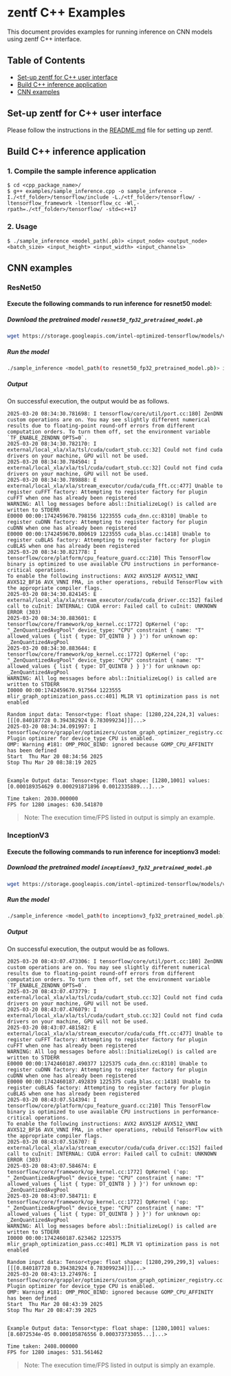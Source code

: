 # zentf C++ Examples
This document provides examples for running inference on CNN models using zentf C++ interface.

## Table of Contents
- [Set-up zentf for C++ user interface](#set_up-zentf-for-c_user-interface)
- [Build C++ inference application](#build-c_inference-application)
- [CNN examples](#cnn-examples)

## Set-up zentf for C++ user interface

Please follow the instructions in the [README.md](https://github.com/amd/ZenDNN-tensorflow-plugin/blob/main/scripts/c%2B%2B/README.md) file for setting up zentf.

## Build C++ inference application

### 1. Compile the sample inference application
```
$ cd <cpp_package_name>/
$ g++ examples/sample_inference.cpp -o sample_inference -I./<tf_folder>/tensorflow/include -L./<tf_folder>/tensorflow/ -ltensorflow_framework -ltensorflow_cc -Wl,-rpath=./<tf_folder>/tensorflow/ -std=c++17
```
### 2. Usage
```
$ ./sample_inference <model_path(.pb)> <input_node> <output_node> <batch_size> <input_height> <input_width> <input_channels>
```

## CNN examples
### ResNet50
#### Execute the following commands to run inference for resnet50 model:
##### Download the pretrained model ```resnet50_fp32_pretrained_model.pb```
```bash
wget https://storage.googleapis.com/intel-optimized-tensorflow/models/v1_8/resnet50_fp32_pretrained_model.pb
```
##### Run the model
```bash
./sample_inference <model_path(to resnet50_fp32_pretrained_model.pb)> input predict 1280 224 224 3
```
##### Output
On successful execution, the output would be as follows.
```
2025-03-20 08:34:30.781698: I tensorflow/core/util/port.cc:180] ZenDNN custom operations are on. You may see slightly different numerical results due to floating-point round-off errors from different computation orders. To turn them off, set the environment variable `TF_ENABLE_ZENDNN_OPTS=0`.
2025-03-20 08:34:30.782170: I external/local_xla/xla/tsl/cuda/cudart_stub.cc:32] Could not find cuda drivers on your machine, GPU will not be used.
2025-03-20 08:34:30.784504: I external/local_xla/xla/tsl/cuda/cudart_stub.cc:32] Could not find cuda drivers on your machine, GPU will not be used.
2025-03-20 08:34:30.789888: E external/local_xla/xla/stream_executor/cuda/cuda_fft.cc:477] Unable to register cuFFT factory: Attempting to register factory for plugin cuFFT when one has already been registered
WARNING: All log messages before absl::InitializeLog() is called are written to STDERR
E0000 00:00:1742459670.798156 1223555 cuda_dnn.cc:8310] Unable to register cuDNN factory: Attempting to register factory for plugin cuDNN when one has already been registered
E0000 00:00:1742459670.800619 1223555 cuda_blas.cc:1418] Unable to register cuBLAS factory: Attempting to register factory for plugin cuBLAS when one has already been registered
2025-03-20 08:34:30.821778: I tensorflow/core/platform/cpu_feature_guard.cc:210] This TensorFlow binary is optimized to use available CPU instructions in performance-critical operations.
To enable the following instructions: AVX2 AVX512F AVX512_VNNI AVX512_BF16 AVX_VNNI FMA, in other operations, rebuild TensorFlow with the appropriate compiler flags.
2025-03-20 08:34:30.824145: E external/local_xla/xla/stream_executor/cuda/cuda_driver.cc:152] failed call to cuInit: INTERNAL: CUDA error: Failed call to cuInit: UNKNOWN ERROR (303)
2025-03-20 08:34:30.883601: E tensorflow/core/framework/op_kernel.cc:1772] OpKernel ('op: "_ZenQuantizedAvgPool" device_type: "CPU" constraint { name: "T" allowed_values { list { type: DT_QINT8 } } }') for unknown op: _ZenQuantizedAvgPool
2025-03-20 08:34:30.883644: E tensorflow/core/framework/op_kernel.cc:1772] OpKernel ('op: "_ZenQuantizedAvgPool" device_type: "CPU" constraint { name: "T" allowed_values { list { type: DT_QUINT8 } } }') for unknown op: _ZenQuantizedAvgPool
WARNING: All log messages before absl::InitializeLog() is called are written to STDERR
I0000 00:00:1742459670.917564 1223555 mlir_graph_optimization_pass.cc:401] MLIR V1 optimization pass is not enabled

Random input data: Tensor<type: float shape: [1280,224,224,3] values: [[[0.840187728 0.394382924 0.783099234]]]...>
2025-03-20 08:34:34.091997: I tensorflow/core/grappler/optimizers/custom_graph_optimizer_registry.cc:117] Plugin optimizer for device_type CPU is enabled.
OMP: Warning #181: OMP_PROC_BIND: ignored because GOMP_CPU_AFFINITY has been defined
Start  Thu Mar 20 08:34:56 2025
Stop Thu Mar 20 08:38:19 2025


Example Output data: Tensor<type: float shape: [1280,1001] values: [0.000189354629 0.000291871896 0.0012335889...]...>

Time taken: 2030.000000
FPS for 1280 images: 630.541870
```
>Note: The execution time/FPS listed in output is simply an example.

### InceptionV3
#### Execute the following commands to run inference for inceptionv3 model:
##### Download the pretrained model ```inceptionv3_fp32_pretrained_model.pb```
```bash
wget https://storage.googleapis.com/intel-optimized-tensorflow/models/v1_8/inceptionv3_fp32_pretrained_model.pb
```
##### Run the model
```bash
./sample_inference <model_path(to inceptionv3_fp32_pretrained_model.pb)> input predict 1280 299 299 3
```
##### Output
On successful execution, the output would be as follows.
```
2025-03-20 08:43:07.473306: I tensorflow/core/util/port.cc:180] ZenDNN custom operations are on. You may see slightly different numerical results due to floating-point round-off errors from different computation orders. To turn them off, set the environment variable `TF_ENABLE_ZENDNN_OPTS=0`.
2025-03-20 08:43:07.473779: I external/local_xla/xla/tsl/cuda/cudart_stub.cc:32] Could not find cuda drivers on your machine, GPU will not be used.
2025-03-20 08:43:07.476079: I external/local_xla/xla/tsl/cuda/cudart_stub.cc:32] Could not find cuda drivers on your machine, GPU will not be used.
2025-03-20 08:43:07.481582: E external/local_xla/xla/stream_executor/cuda/cuda_fft.cc:477] Unable to register cuFFT factory: Attempting to register factory for plugin cuFFT when one has already been registered
WARNING: All log messages before absl::InitializeLog() is called are written to STDERR
E0000 00:00:1742460187.490377 1225375 cuda_dnn.cc:8310] Unable to register cuDNN factory: Attempting to register factory for plugin cuDNN when one has already been registered
E0000 00:00:1742460187.492839 1225375 cuda_blas.cc:1418] Unable to register cuBLAS factory: Attempting to register factory for plugin cuBLAS when one has already been registered
2025-03-20 08:43:07.514394: I tensorflow/core/platform/cpu_feature_guard.cc:210] This TensorFlow binary is optimized to use available CPU instructions in performance-critical operations.
To enable the following instructions: AVX2 AVX512F AVX512_VNNI AVX512_BF16 AVX_VNNI FMA, in other operations, rebuild TensorFlow with the appropriate compiler flags.
2025-03-20 08:43:07.516707: E external/local_xla/xla/stream_executor/cuda/cuda_driver.cc:152] failed call to cuInit: INTERNAL: CUDA error: Failed call to cuInit: UNKNOWN ERROR (303)
2025-03-20 08:43:07.584674: E tensorflow/core/framework/op_kernel.cc:1772] OpKernel ('op: "_ZenQuantizedAvgPool" device_type: "CPU" constraint { name: "T" allowed_values { list { type: DT_QINT8 } } }') for unknown op: _ZenQuantizedAvgPool
2025-03-20 08:43:07.584711: E tensorflow/core/framework/op_kernel.cc:1772] OpKernel ('op: "_ZenQuantizedAvgPool" device_type: "CPU" constraint { name: "T" allowed_values { list { type: DT_QUINT8 } } }') for unknown op: _ZenQuantizedAvgPool
WARNING: All log messages before absl::InitializeLog() is called are written to STDERR
I0000 00:00:1742460187.623462 1225375 mlir_graph_optimization_pass.cc:401] MLIR V1 optimization pass is not enabled

Random input data: Tensor<type: float shape: [1280,299,299,3] values: [[[0.840187728 0.394382924 0.783099234]]]...>
2025-03-20 08:43:13.274976: I tensorflow/core/grappler/optimizers/custom_graph_optimizer_registry.cc:117] Plugin optimizer for device_type CPU is enabled.
OMP: Warning #181: OMP_PROC_BIND: ignored because GOMP_CPU_AFFINITY has been defined
Start  Thu Mar 20 08:43:39 2025
Stop Thu Mar 20 08:47:39 2025


Example Output data: Tensor<type: float shape: [1280,1001] values: [8.6072534e-05 0.000105876556 0.000373733055...]...>

Time taken: 2408.000000
FPS for 1280 images: 531.561462
```
>Note: The execution time/FPS listed in output is simply an example.
